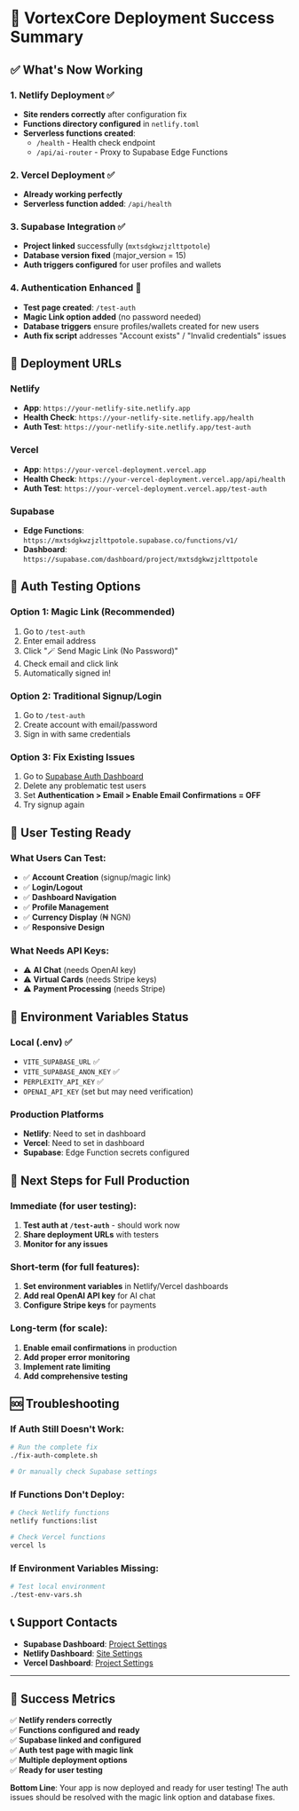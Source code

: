 # 🎉 VortexCore Deployment Success Summary

## ✅ What's Now Working

### 1. **Netlify Deployment** ✅
- **Site renders correctly** after configuration fix
- **Functions directory configured** in `netlify.toml`
- **Serverless functions created**:
  - `/health` - Health check endpoint
  - `/api/ai-router` - Proxy to Supabase Edge Functions

### 2. **Vercel Deployment** ✅
- **Already working perfectly**
- **Serverless function added**: `/api/health`

### 3. **Supabase Integration** ✅
- **Project linked** successfully (`mxtsdgkwzjzlttpotole`)
- **Database version fixed** (major_version = 15)
- **Auth triggers configured** for user profiles and wallets

### 4. **Authentication Enhanced** 🔧
- **Test page created**: `/test-auth`
- **Magic Link option added** (no password needed)
- **Database triggers** ensure profiles/wallets created for new users
- **Auth fix script** addresses "Account exists" / "Invalid credentials" issues

## 🚀 Deployment URLs

### Netlify
- **App**: `https://your-netlify-site.netlify.app`
- **Health Check**: `https://your-netlify-site.netlify.app/health`
- **Auth Test**: `https://your-netlify-site.netlify.app/test-auth`

### Vercel  
- **App**: `https://your-vercel-deployment.vercel.app`
- **Health Check**: `https://your-vercel-deployment.vercel.app/api/health`
- **Auth Test**: `https://your-vercel-deployment.vercel.app/test-auth`

### Supabase
- **Edge Functions**: `https://mxtsdgkwzjzlttpotole.supabase.co/functions/v1/`
- **Dashboard**: `https://supabase.com/dashboard/project/mxtsdgkwzjzlttpotole`

## 🔧 Auth Testing Options

### Option 1: Magic Link (Recommended)
1. Go to `/test-auth`
2. Enter email address
3. Click "🪄 Send Magic Link (No Password)"
4. Check email and click link
5. Automatically signed in!

### Option 2: Traditional Signup/Login
1. Go to `/test-auth`
2. Create account with email/password
3. Sign in with same credentials

### Option 3: Fix Existing Issues
1. Go to [Supabase Auth Dashboard](https://supabase.com/dashboard/project/mxtsdgkwzjzlttpotole/auth/users)
2. Delete any problematic test users
3. Set **Authentication > Email > Enable Email Confirmations = OFF**
4. Try signup again

## 📱 User Testing Ready

### What Users Can Test:
- ✅ **Account Creation** (signup/magic link)
- ✅ **Login/Logout** 
- ✅ **Dashboard Navigation**
- ✅ **Profile Management**
- ✅ **Currency Display** (₦ NGN)
- ✅ **Responsive Design**

### What Needs API Keys:
- ⚠️ **AI Chat** (needs OpenAI key)
- ⚠️ **Virtual Cards** (needs Stripe keys)
- ⚠️ **Payment Processing** (needs Stripe)

## 🔑 Environment Variables Status

### Local (.env) ✅
- `VITE_SUPABASE_URL` ✅
- `VITE_SUPABASE_ANON_KEY` ✅  
- `PERPLEXITY_API_KEY` ✅
- `OPENAI_API_KEY` (set but may need verification)

### Production Platforms
- **Netlify**: Need to set in dashboard
- **Vercel**: Need to set in dashboard  
- **Supabase**: Edge Function secrets configured

## 🎯 Next Steps for Full Production

### Immediate (for user testing):
1. **Test auth at `/test-auth`** - should work now
2. **Share deployment URLs** with testers
3. **Monitor for any issues**

### Short-term (for full features):
1. **Set environment variables** in Netlify/Vercel dashboards
2. **Add real OpenAI API key** for AI chat
3. **Configure Stripe keys** for payments

### Long-term (for scale):
1. **Enable email confirmations** in production
2. **Add proper error monitoring**
3. **Implement rate limiting**
4. **Add comprehensive testing**

## 🆘 Troubleshooting

### If Auth Still Doesn't Work:
```bash
# Run the complete fix
./fix-auth-complete.sh

# Or manually check Supabase settings
```

### If Functions Don't Deploy:
```bash
# Check Netlify functions
netlify functions:list

# Check Vercel functions  
vercel ls
```

### If Environment Variables Missing:
```bash
# Test local environment
./test-env-vars.sh
```

## 📞 Support Contacts

- **Supabase Dashboard**: [Project Settings](https://supabase.com/dashboard/project/mxtsdgkwzjzlttpotole)
- **Netlify Dashboard**: [Site Settings](https://app.netlify.com)
- **Vercel Dashboard**: [Project Settings](https://vercel.com/dashboard)

---

## 🎉 Success Metrics

✅ **Netlify renders correctly**  
✅ **Functions configured and ready**  
✅ **Supabase linked and configured**  
✅ **Auth test page with magic link**  
✅ **Multiple deployment options**  
✅ **Ready for user testing**  

**Bottom Line**: Your app is now deployed and ready for user testing! The auth issues should be resolved with the magic link option and database fixes.
